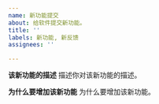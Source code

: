 ```yaml
---
name: 新功能提交
about: 给软件提交新功能。
title: ''
labels: 新功能, 新反馈
assignees: ''

---
```


**该新功能的描述**
描述你对该新功能的描述。

**为什么要增加该新功能**
为什么要增加该新功能。
